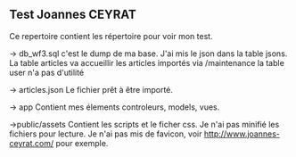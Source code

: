 ## Test Joannes CEYRAT

Ce repertoire contient les répertoire pour voir mon test.

-> db_wf3.sql 
c'est le dump de ma base.
J'ai mis le json dans la table jsons.
La table articles va accueillir les articles importés via /maintenance
la table user n'a pas d'utilité

-> articles.json
Le fichier prêt à être importé.

-> app 
Contient mes élements controleurs, models, vues.

->public/assets
Contient les scripts et le ficher css.
Je n'ai pas minifié les fichiers pour lecture.
Je n'ai pas mis de favicon, voir http://www.joannes-ceyrat.com/ pour exemple. 


